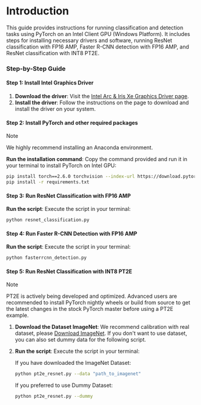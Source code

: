 # Introduction

This guide provides instructions for running classification and detection tasks using PyTorch on an Intel Client GPU (Windows Platform). It includes steps for installing necessary drivers and software, running ResNet classification with FP16 AMP, Faster R-CNN detection with FP16 AMP, and ResNet classification with INT8 PT2E.

### Step-by-Step Guide

#### Step 1: Install Intel Graphics Driver

1. **Download the driver**: Visit the [Intel Arc & Iris Xe Graphics Driver page](https://www.intel.com/content/www/us/en/download/785597/intel-arc-iris-xe-graphics-windows.html).
2. **Install the driver**: Follow the instructions on the page to download and install the driver on your system.

#### Step 2: Install PyTorch and other required packages

> [!NOTE]  
> We highly recommend installing an Anaconda environment. 

**Run the installation command**: Copy the command provided and run it in your terminal to install PyTorch on Intel GPU:
```bash
pip install torch==2.6.0 torchvision --index-url https://download.pytorch.org/whl/test/xpu
pip install -r requirements.txt
```

#### Step 3: Run ResNet Classification with FP16 AMP

**Run the script**: Execute the script in your terminal:
   ```bash
   python resnet_classification.py
   ```

#### Step 4: Run Faster R-CNN Detection with FP16 AMP

**Run the script**: Execute the script in your terminal:
   ```bash
   python fasterrcnn_detection.py
   ```

#### Step 5: Run ResNet Classification with INT8 PT2E

> [!NOTE]  
> PT2E is actively being developed and optimized. Advanced users are recommended to install PyTorch nightly wheels or build from source to get the latest changes in the stock PyTorch master before using a PT2E example.

1. **Download the Dataset ImageNet**: We recommend calibration with real dataset, please [Download ImageNet](https://image-net.org/challenges/LSVRC/2012/2012-downloads.php). If you don't want to use dataset, you can also set dummy data for the following script.

2. **Run the script**: Execute the script in your terminal:
   
   If you have downloaded the ImageNet Dataset:

   ```bash
   python pt2e_resnet.py --data "path_to_imagenet"
   ```

   If you preferred to use Dummy Dataset:
   
   ```bash
   python pt2e_resnet.py --dummy
   ```